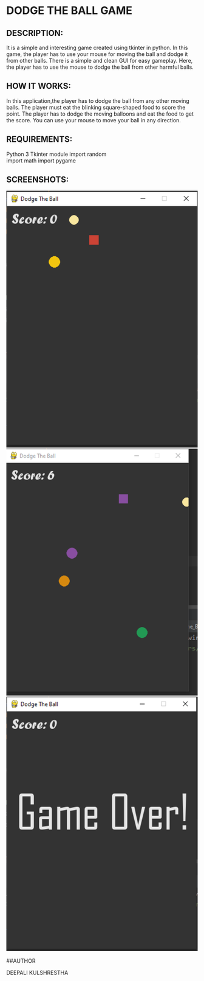 # DODGE THE BALL GAME

## DESCRIPTION:
It is a simple and interesting game created using tkinter in python.
In this game, the player has to use your mouse for moving the ball and dodge it from other balls. There is a simple and clean GUI for easy gameplay.
Here, the player has to use the mouse to dodge the ball from other harmful balls.

## HOW IT WORKS:
In this application,the player has to dodge the ball from any other moving balls.
The player must eat the blinking square-shaped food to score the point.
The player has to dodge the moving balloons and eat the food to get the score.
You can use your mouse to move your ball in any direction.

## REQUIREMENTS:
Python 3
Tkinter module
import random  
import math 
import pygame

## SCREENSHOTS:

<p align="center">
  <img width = 700 src="images/capture1.png" /><br>
  <img width = 700 src="images/capture3.png" /><br>
  <img width = 700 src="images/capture2.png" /><br>
  
</p>

##AUTHOR

DEEPALI KULSHRESTHA